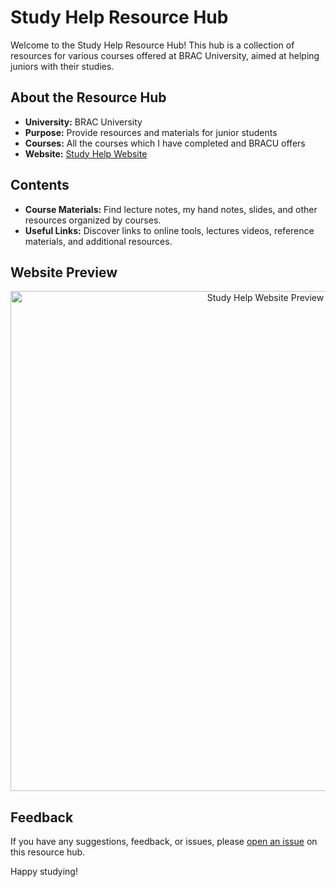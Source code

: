 # Study Help Resource Hub

Welcome to the Study Help Resource Hub! This hub is a collection of resources for various courses offered at BRAC University, aimed at helping juniors with their studies.

## About the Resource Hub

- **University:** BRAC University
- **Purpose:** Provide resources and materials for junior students
- **Courses:** All the courses which I have completed and BRACU offers
- **Website:** [Study Help Website](https://niloyahsan1.github.io/studyhelp/)

## Contents

- **Course Materials:** Find lecture notes, my hand notes, slides, and other resources organized by courses.
- **Useful Links:** Discover links to online tools, lectures videos, reference materials, and additional resources.

## Website Preview

<p align = "center">
<img src="https://github.com/niloyahsan1/studyhelp/assets/157811017/8eb557bc-2bf3-4eec-9430-eb3846fbf817" alt="Study Help Website Preview" width="800">
</p>

## Feedback

If you have any suggestions, feedback, or issues, please [open an issue](https://github.com/niloyahsan1/studyhelp/issues) on this resource hub.

Happy studying!
